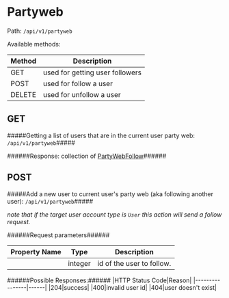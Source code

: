 Partyweb
=

Path: `/api/v1/partyweb`  

Available methods:

|Method|Description|
|------|-----------|
|GET|used for getting user followers|
|POST|used for follow a user|
|DELETE|used for unfollow a user|

GET
-
#####Getting a list of users that are in the current user party web: `/api/v1/partyweb`#####

######Response: collection of [PartyWebFollow](https://github.com/zazzlife/api-docs/blob/master/objects/partywebfollower.md)######

POST
-
#####Add a new user to current user's party web (aka following another user): `/api/v1/partyweb`#####

*note that if the target user account type is `User` this action will send a follow request.*

######Request parameters######

|Property Name|Type|Description|
|-------------|----|-----------|
||integer|id of the user to follow.|

######Possible Responses:######
|HTTP Status Code|Reason|
|----------------|------|
|204|success|
|400|invalid user id|
|404|user doesn't exist|


